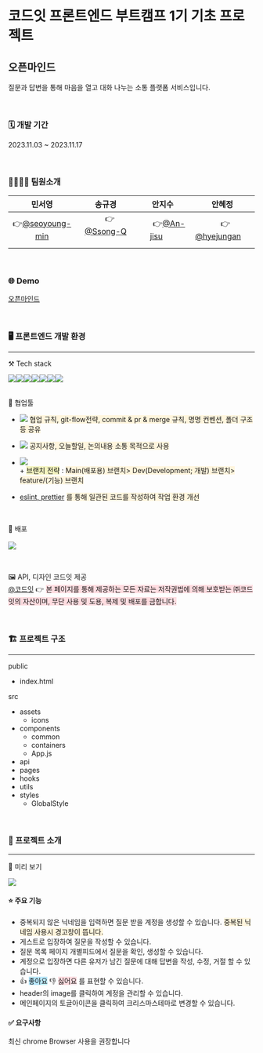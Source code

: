 # 코드잇 프론트엔드 부트캠프 1기 기초 프로젝트

## 오픈마인드
질문과 답변을 통해 마음을 열고 대화 나누는 소통 플랫폼 서비스입니다.

<br/>

### 🗓 개발 기간 
2023.11.03 ~ 2023.11.17

<br />


### 👨‍👩‍👧‍👧 팀원소개
|                      민서영                     |                 송규경                |                 안지수                |                   안혜정                  |
|:-------------------------------------:|:-------------------------------------:|:-------------------------------------:|:-------------------------------------:|
| 👉[@seoyoung-min](https://github.com/seoyoung-min) | &nbsp;&nbsp;&nbsp;&nbsp;👉[@Ssong-Q](https://github.com/Ssong-Q) &nbsp;&nbsp;&nbsp;&nbsp;| &nbsp;&nbsp;&nbsp;&nbsp;&nbsp;&nbsp;👉[@An-jisu](https://github.com/An-jisu)&nbsp;&nbsp;&nbsp;&nbsp;&nbsp;&nbsp; | &nbsp;&nbsp;&nbsp;👉[@hyejungan](https://github.com/hyejungan) &nbsp;&nbsp;&nbsp;|

<br/>


### 🌐 Demo 
[오픈마인드](https://deploy-preview-63--stirring-starburst-4ddb41.netlify.app)


<br/>


### 🖥️ 프론트엔드 개발 환경
---
⚒️ Tech stack
<div style="display:flex">
  <a>
    <img src="https://img.shields.io/badge/html-E34F26?style=for-the-badge&logo=html5&logoColor=white"/>
  </a>
  <a>
  	<img src="https://img.shields.io/badge/css-1572B6?style=for-the-badge&logo=css3&logoColor=white">
  </a>
  <a>
    <img src="https://img.shields.io/badge/javascript-F7DF1E?style=for-the-badge&logo=javascript&logoColor=black">
  </a>
  <a>
    <img src="https://img.shields.io/badge/React-61DAFB?style=for-the-badge&logo=React&logoColor=white"/>
  </a>
  <a>
    <img src="https://img.shields.io/badge/Styledcomponents-DB7093?style=for-the-badge&logo=Styledcomponents&logoColor=white"/>
  </a>
  <a>
    <img src="https://img.shields.io/badge/React router-CA4245?style=for-the-badge&logo=Reactrouter&logoColor=white"/>
  </a>
  <a>
    <img src="https://img.shields.io/badge/github-181717?style=for-the-badge&logo=github&logoColor=white">
  </a>
</div>

<br/>

🤲 협업툴
- [<img src="https://img.shields.io/badge/notion-000000?style=for-the-badge&logo=notion&logoColor=white">](https://james-song.notion.site/Part2-1-ffa195f9fc5a4e338818d836fb9cdcd3?pvs=4)
   <span style="background-color:#fff5dd">협업 규칙, git-flow전략, commit & pr & merge 규칙, 명명 컨벤션, 폴더 구조 등 공유</span>
- [<img src="https://img.shields.io/badge/discord-5865F2?style=for-the-badge&logo=discord&logoColor=white">](https://discord.gg/5k55ehYn)
   <span style="background-color:#fff5dd">공지사항, 오늘할일, 논의내용 소통 목적으로 사용</span>
   
- [<img src="https://img.shields.io/badge/github-181717?style=for-the-badge&logo=github&logoColor=white">](https://github.com/Ssong-Q/OpenMind.git)  
      + <span style="background-color:#f4f4bf">브랜치 전략</span>
      : <span style="background-color:#fff5dd">Main(배포용) 브랜치> Dev(Development; 개발) 브랜치> feature/(기능) 브랜치
  
- [eslint, prettier]() <span style="background-color:#fff5dd">를 통해 일관된 코드를 작성하여 작업 환경 개선</span>

  <br/>
  
🚀 배포  
<br/>
<img src="https://img.shields.io/badge/netlify-00C7B7?style=for-the-badge&logo=netlify&logoColor=white">
    
 <br/>

🖼️ API, 디자인 코드잇 제공  
[@코드잇](https://codeit.notion.site/149a44fa9cdc4c49b876a3a5b4cc76ac)   👉 <span style="background-color:#ffdce0">본 페이지를 통해 제공하는 모든 자료는 저작권법에 의해 보호받는 ㈜코드잇의 자산이며, 무단 사용 및 도용, 복제 및 배포를 금합니다.</span>
  
<br/>

### 🏗️ 프로젝트 구조
---
public
* index.html

src
* assets
   - icons
* components
   - common
   - containers
   - App.js
* api
* pages
* hooks
* utils
* styles
   - GlobalStyle

<br/>

### 📝 프로젝트 소개
---
🔎 미리 보기  

![](https://velog.velcdn.com/images/hijung/post/7512cdfc-81fb-4a0a-bf1a-c40e92e78f61/image.gif)

#### ⭐️ 주요 기능
- 중복되지 않은 닉네임을 입력하면 질문 받을 계정을 생성할 수 있습니다.
  <span style="background-color:#fff5dd">중복된 닉네임 사용시 경고창이 뜹니다.</span>
- 게스트로 입장하여 질문을 작성할 수 있습니다.
- 질문 목록 페이지 개별피드에서 질문을 확인, 생성할 수 있습니다.
- 계정으로 입장하면 다른 유저가 남긴 질문에 대해 답변을 작성, 수정, 거절 할 수 있습니다.
- 👍 <span style="background-color:#b9e8fd">좋아요</span> 👎 <span style="background-color:#ffdce0">싫어요</span> 를 표현할 수 있습니다.
- header의 image를 클릭하여 계정을 관리할 수 있습니다.
- 메인페이지의 토글아이콘을 클릭하여 크리스마스테마로 변경할 수 있습니다.


#### ✅ 요구사항
최신 chrome Browser 사용을 권장합니다
  
